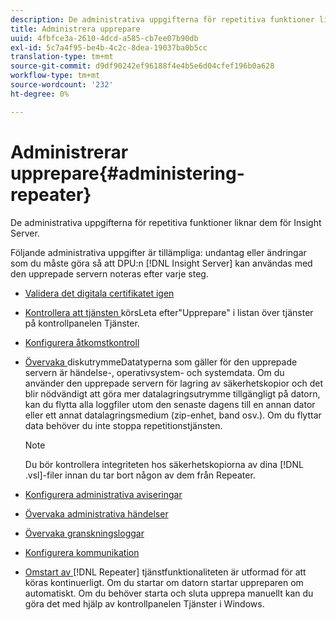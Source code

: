 ```yaml
---
description: De administrativa uppgifterna för repetitiva funktioner liknar dem för Insight Server.
title: Administrera upprepare
uuid: 4fbfce3a-2610-4dcd-a585-cb7ee07b90db
exl-id: 5c7a4f95-be4b-4c2c-8dea-19037ba0b5cc
translation-type: tm+mt
source-git-commit: d9df90242ef96188f4e4b5e6d04cfef196b0a628
workflow-type: tm+mt
source-wordcount: '232'
ht-degree: 0%

---
```


# Administrerar upprepare{#administering-repeater}

De administrativa uppgifterna för repetitiva funktioner liknar dem för Insight Server.

Följande administrativa uppgifter är tillämpliga: undantag eller ändringar som du måste göra så att DPU:n [!DNL Insight Server] kan användas med den upprepade servern noteras efter varje steg.

* [Validera det digitala certifikatet igen](../../../home/c-inst-svr/c-admin-inst-svr/c-reval-dgtl-cert.md#concept-f0020a6f0d6f477099b7a8f0b6e2944c)
* [Kontrollera att tjänsten ](../../../home/c-inst-svr/c-admin-inst-svr/c-cfrm-svc-rng.md#concept-15b046e92d254bbd95dec829abc76677) körsLeta efter&quot;Upprepare&quot; i listan över tjänster på kontrollpanelen Tjänster.

* [Konfigurera åtkomstkontroll](../../../home/c-inst-svr/c-admin-inst-svr/c-config-acs-ctrl/c-config-acs-ctrl.md#concept-ac385e870dbe4b57a72bf7266b60f93d)
* [Övervaka ](../../../home/c-inst-svr/c-admin-inst-svr/c-mntr-disk-spc/c-mntr-disk-spc.md#concept-a83447e44f4e47aba282328be395a0d4) diskutrymmeDatatyperna som gäller för den upprepade servern är händelse-, operativsystem- och systemdata. Om du använder den upprepade servern för lagring av säkerhetskopior och det blir nödvändigt att göra mer datalagringsutrymme tillgängligt på datorn, kan du flytta alla loggfiler utom den senaste dagens till en annan dator eller ett annat datalagringsmedium (zip-enhet, band osv.). Om du flyttar data behöver du inte stoppa repetitionstjänsten.

   >[!NOTE]
   >
   >Du bör kontrollera integriteten hos säkerhetskopiorna av dina [!DNL .vsl]-filer innan du tar bort någon av dem från Repeater.

* [Konfigurera administrativa aviseringar](../../../home/c-inst-svr/c-admin-inst-svr/t-config-adm-alrts.md#task-0858f588da4941aa9d4952f6592681aa)
* [Övervaka administrativa händelser](../../../home/c-inst-svr/c-admin-inst-svr/t-mntr-adm-evts.md#task-4c78325b3e6e4dde8fa94c1896e19e34)
* [Övervaka granskningsloggar](../../../home/c-inst-svr/c-admin-inst-svr/t-mntr-adt-lgs.md#task-5dd9830424fe440ea1369215a1aca231)
* [Konfigurera kommunikation](../../../home/c-inst-svr/c-admin-inst-svr/t-config-com.md#task-471305ecf7a644789a288f93c42514ec)
* [Omstart av ](../../../home/c-inst-svr/c-admin-inst-svr/t-rest-svc.md#task-97f97f1019bc440080ab2fddfdc04c74)  [!DNL Repeater] tjänstfunktionaliteten är utformad för att köras kontinuerligt. Om du startar om datorn startar uppreparen om automatiskt. Om du behöver starta och sluta upprepa manuellt kan du göra det med hjälp av kontrollpanelen Tjänster i Windows.
